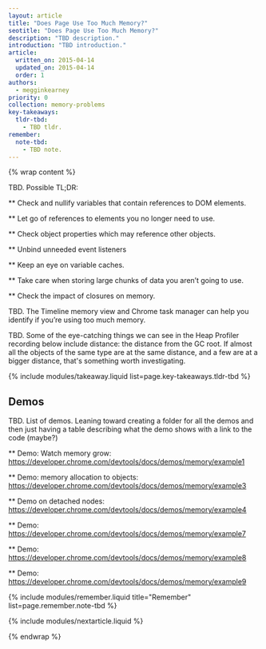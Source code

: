```yaml
---
layout: article
title: "Does Page Use Too Much Memory?"
seotitle: "Does Page Use Too Much Memory?"
description: "TBD description."
introduction: "TBD introduction."
article:
  written_on: 2015-04-14
  updated_on: 2015-04-14
  order: 1
authors:
  - megginkearney
priority: 0
collection: memory-problems
key-takeaways:
  tldr-tbd:
    - TBD tldr.
remember:
  note-tbd:
    - TBD note.
---
```

{% wrap content %}

TBD. Possible TL;DR:

** Check and nullify variables that contain references to DOM elements.

** Let go of references to elements you no longer need to use.

** Check object properties which may reference other objects.

** Unbind unneeded event listeners

** Keep an eye on variable caches.

** Take care when storing large chunks of data you aren’t going to use.

** Check the impact of closures on memory.

TBD. The Timeline memory view and Chrome task manager can help you identify if you’re using too much memory.

TBD. Some of the eye-catching things we can see in the Heap Profiler recording below include distance: the distance from the GC root. If almost all the objects of the same type are at the same distance, and a few are at a bigger distance, that's something worth investigating.

{% include modules/takeaway.liquid list=page.key-takeaways.tldr-tbd %}

## Demos

TBD. List of demos. Leaning toward creating a folder for all the demos and then just having a table describing what the demo shows with a link to the code (maybe?)

** Demo: Watch memory grow: https://developer.chrome.com/devtools/docs/demos/memory/example1

** Demo: memory allocation to objects: https://developer.chrome.com/devtools/docs/demos/memory/example3

** Demo on detached nodes: https://developer.chrome.com/devtools/docs/demos/memory/example4

** Demo: https://developer.chrome.com/devtools/docs/demos/memory/example7

** Demo: https://developer.chrome.com/devtools/docs/demos/memory/example8 

** Demo: https://developer.chrome.com/devtools/docs/demos/memory/example9 

{% include modules/remember.liquid title="Remember" list=page.remember.note-tbd %}

{% include modules/nextarticle.liquid %}

{% endwrap %}

